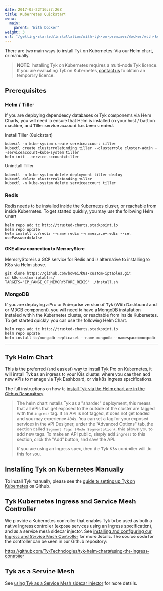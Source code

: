```yaml
---
date: 2017-03-22T16:57:26Z
title: Kubernetes Quickstart
menu:
  main:
    parent: "With Docker"
weight: 3
url: "/getting-started/installation/with-tyk-on-premises/docker/with-kubernetes"
---
```


There are two main ways to install Tyk on Kubernetes: Via our Helm chart, or manually.

> **NOTE**: Installing Tyk on Kubernetes requires a multi-node Tyk licence. If you are evaluating Tyk on Kubernetes, [contact us](https://tyk.io/about/contact/) to obtain an temporary licence.

## Prerequisites

### Helm / Tiller

If you are deploying dependency databases or Tyk components via Helm Charts, you will need to ensure that Helm is
installed on your host / bastion machine, and Tiller service account has been created.

Install Tiller (Quickstart)

```
kubectl -n kube-system create serviceaccount tiller
kubectl create clusterrolebinding tiller --clusterrole cluster-admin --serviceaccount=kube-system:tiller
helm init --service-account=tiller
```

Uninstall Tiller

```
kubectl -n kube-system delete deployment tiller-deploy
kubectl delete clusterrolebinding tiller
kubectl -n kube-system delete serviceaccount tiller
```

### Redis

Redis needs to be installed inside the Kubernetes cluster, or reachable from inside Kubernetes. To get started quickly, you may use
the following Helm Chart

```
helm repo add tc http://trusted-charts.stackpoint.io
helm repo update
helm install tc/redis --name redis --namespace=redis --set usePassword=false
```

#### GKE allow connection to MemoryStore

MemoryStore is a GCP service for Redis and is alternative to installing to K8s via Helm above.

```
git clone https://github.com/bowei/k8s-custom-iptables.git
cd k8s-custom-iptables/
TARGETS="IP_RANGE_OF_MEMORYSTORE_REDIS" ./install.sh
```

### MongoDB

If you are deploying a Pro or Enterprise version of Tyk (With Dashboard and or MDCB component), you will need to have
a MongoDB installation installed within the Kubernetes cluster, or reachable from inside Kubernetes. To get started quickly, you can
use the following Helm Chart.

```
helm repo add tc http://trusted-charts.stackpoint.io
helm repo update
helm install tc/mongodb-replicaset --name mongodb --namespace=mongodb
```

---

## Tyk Helm Chart

This is the preferred (and easiest) way to install Tyk Pro on Kubernetes, it will install Tyk as an ingress to your K8s cluster, where you can then add new APIs to manage via Tyk Dashboard, or via k8s ingress specifications.

The full instructions on how to [install Tyk via the Helm chart are in the Github Respository](https://github.com/TykTechnologies/tyk-helm-chart)

> The helm chart installs Tyk as a "sharded" deployment, this means that all APIs that get exposed to the outside of the cluster are tagged with the `ingress` tag. If an API is not tagged, it does not get loaded and you may experience `404s`.
> You can set a tag for your exposed services in the API Designer, under the "Advanced Options" tab, the section called `Segment Tags (Node Segmentation)`, this allows you to add new tags. To make an API public, simply add `ingress` to this section, click the "Add" button, and save the API.
>
> If you are using an Ingress spec, then the Tyk K8s controller will do this for you.

## Installing Tyk on Kubernetes Manually

To install Tyk manually, please see the [guide to setting up Tyk on Kubernetes](https://github.com/TykTechnologies/tyk-kubernetes) on Github.

## Tyk Kubernetes Ingress and Service Mesh Controller

We provide a Kubernetes controller that enables Tyk to be used as both a native Ingress controller (expose services using an Ingress specification), and as a service mesh sidecar injector. See [installing and configuring our Ingress and Service Mesh Controller](/docs/get-started/with-tyk-on-premise/installation/docker/with-kubernetes/tyk-kubernetes-ingress-controller/) for more details. The source code for the controller can be seen in our Github repository:

https://github.com/TykTechnologies/tyk-helm-chart#using-the-ingress-controller

## Tyk as a Service Mesh

See [using Tyk as a Service Mesh sidecar injector](/docs/get-started/with-tyk-on-premise/installation/docker/with-kubernetes/tyk-kubernetes-ingress-controller/#using-tyk-for-your-service-mesh) for more details.
